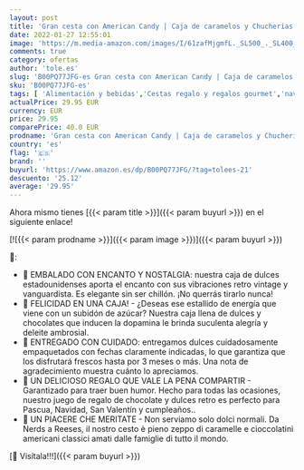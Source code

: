 ```yaml
---
layout: post
title: 'Gran cesta con American Candy | Caja de caramelos y Chucherias Americanas | Surtido de 27 artículos incluido Reeses Hersheys Reeses Jelly Belly Twinkie | Golosinas para Navidad Reyes o para regalo'
date: 2022-01-27 12:55:01
image: 'https://m.media-amazon.com/images/I/61zafMjgmfL._SL500_._SL400_.jpg'
comments: true
category: ofertas
author: 'tole.es'
slug: 'B00PQ77JFG-es Gran cesta con American Candy | Caja de caramelos y...'
sku: 'B00PQ77JFG-es'
tags: [ 'Alimentación y bebidas','Cestas regalo y regalos gourmet','navidad', ]
actualPrice: 29.95 EUR
currency: EUR
price: 29.95
comparePrice: 40.0 EUR
prodname: 'Gran cesta con American Candy | Caja de caramelos y Chucherias Americanas | Surtido de 27 artículos incluido Reeses Hersheys Reeses Jelly Belly Twinkie | Golosinas para Navidad Reyes o para regalo'
country: 'es'
flag: '🇪🇸'
brand: ''
buyurl: 'https://www.amazon.es/dp/B00PQ77JFG/?tag=tolees-21'
descuento: '25.12'
average: '29.95'
---
```


Ahora mismo tienes [{{< param title >}}]({{< param buyurl >}}) en el siguiente enlace!

[![{{< param prodname >}}]({{< param image >}})]({{< param buyurl >}})

🔎:

- 🍫 EMBALADO CON ENCANTO Y NOSTALGIA: nuestra caja de dulces estadounidenses aporta el encanto con sus vibraciones retro vintage y vanguardista. Es elegante sin ser chillón. ¡No querrás tirarlo nunca!
- 🍫 FELICIDAD EN UNA CAJA! - ¿Deseas ese estallido de energía que viene con un subidón de azúcar? Nuestra caja llena de dulces y chocolates que inducen la dopamina le brinda suculenta alegría y deleite ambrosial.
- 🍫 ENTREGADO CON CUIDADO: entregamos dulces cuidadosamente empaquetados con fechas claramente indicadas, lo que garantiza que los disfrutará frescos hasta por 3 meses o más. Una nota de agradecimiento muestra cuánto lo apreciamos.
- 🍫 UN DELICIOSO REGALO QUE VALE LA PENA COMPARTIR - Garantizado para traer buen humor. Hecho para todas las ocasiones, nuestro juego de regalo de chocolate y dulces retro es perfecto para Pascua, Navidad, San Valentín y cumpleaños..
- 🍫 UN PIACERE CHE MERITATE - Non serviamo solo dolci normali. Da Nerds a Reeses, il nostro cesto è pieno zeppo di caramelle e cioccolatini americani classici amati dalle famiglie di tutto il mondo.

[🛒 Visítala!!!]({{< param buyurl >}})
